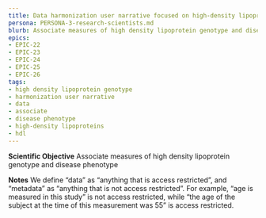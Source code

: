 ```yaml
---
title: Data harmonization user narrative focused on high-density lipoproteins (HDL) research
persona: PERSONA-3-research-scientists.md
blurb: Associate measures of high density lipoprotein genotype and disease phenotype.
epics:
- EPIC-22
- EPIC-23
- EPIC-24
- EPIC-25
- EPIC-26
tags:
- high density lipoprotein genotype
- harmonization user narrative
- data
- associate
- disease phenotype
- high-density lipoproteins
- hdl
---
```

**Scientific Objective**
Associate measures of high density lipoprotein genotype and disease phenotype

**Notes**
We define “data” as “anything that is access restricted”, and “metadata” as “anything that is not access restricted”. For example, “age is measured in this study” is not access restricted, while “the age of the subject at the time of this measurement was 55” is access restricted.